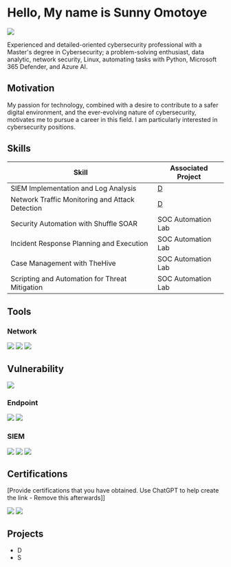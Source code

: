 # Hello, My name is Sunny Omotoye
<a href="https://www.linkedin.com/in/sunny-omotoye-01965818a/"><img src="https://img.shields.io/badge/-LinkedIn-0072b1?&style=for-the-badge&logo=linkedin&logoColor=white" /></a>

Experienced and detailed-oriented cybersecurity professional with a Master's degree in Cybersecurity; a problem-solving enthusiast, data analytic, network security, Linux, automating tasks with Python, Microsoft 365 Defender, and Azure AI.

## Motivation

My passion for technology, combined with a desire to contribute to a safer digital environment, and the ever-evolving nature of cybersecurity, motivates me to pursue a career in this field. I am particularly interested in cybersecurity positions.

## Skills

| Skill                                         | Associated Project         |
|-----------------------------------------------|----------------------------|
| SIEM Implementation and Log Analysis          | <a href="https://google.com">D</a>|
| Network Traffic Monitoring and Attack Detection | <a href="https://google.com">D</a>|
| Security Automation with Shuffle SOAR         | SOC Automation Lab|
| Incident Response Planning and Execution      | SOC Automation Lab|
| Case Management with TheHive                  | SOC Automation Lab|
| Scripting and Automation for Threat Mitigation | SOC Automation Lab|

## Tools

### Network
<div>
    <img src="https://img.shields.io/badge/-Wireshark-1679A7?&style=for-the-badge&logo=Wireshark&logoColor=white" />
    <img src="https://img.shields.io/badge/-NMAP-4682B4?style=for-the-badge&logo=nmap&logoColor=white" />
    <img src="https://img.shields.io/badge/-Kali%20Linux-268BEE?&style=for-the-badge&logo=kalilinux&logoColor=white" />
</div> 

##  Vulnerability
<div> 
   <img src="https://img.shields.io/badge/-Nessus-00C176?style=for-the-badge&logo=tenable&logoColor=white" />
</div>



### Endpoint
<div>
    <img src="https://img.shields.io/badge/-Microsoft_Defender_for_Endpoint-00A4EF?&style=for-the-badge&logo=Microsoft&logoColor=white" />
    <img src="https://img.shields.io/badge/-Velociraptor-4B275F?&style=for-the-badge&logo=Velociraptor&logoColor=white" />
</div>

### SIEM
<div>
    <img src="https://img.shields.io/badge/-Microsoft_Sentinel-0078D4?&style=for-the-badge&logo=Microsoft&logoColor=white" />
    <img src="https://img.shields.io/badge/-Splunk-000000?&style=for-the-badge&logo=Splunk&logoColor=white" />
    <img src="https://img.shields.io/badge/-Elastic-005571?&style=for-the-badge&logo=Elastic&logoColor=white" />
</div>

## Certifications
[Provide certifications that you have obtained. Use ChatGPT to help create the link - Remove this afterwards]]
<div>
<img src="https://img.shields.io/badge/-Security%2B-FF0000?&style=for-the-badge&logo=CompTIA&logoColor=white" />
<img src="https://img.shields.io/badge/-Microsoft%20Azure%20AI-0089D6?style=for-the-badge&logo=microsoft-azure&logoColor=white" />
</div>

## Projects
- D
- S

<!--
**SunnyJose/SunnyJose** is a ✨ _special_ ✨ repository because its `README.md` (this file) appears on your GitHub profile.

Here are some ideas to get you started:

- 🔭 I’m currently working on ...
- 🌱 I’m currently learning ...
- 👯 I’m looking to collaborate on ...
- 🤔 I’m looking for help with ...
- 💬 Ask me about ...
- 📫 How to reach me: ...
- 😄 Pronouns: ...
- ⚡ Fun fact: ...
-->
